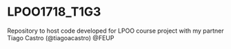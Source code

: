# LPOO1718_T1G3
Repository to host code developed for LPOO course project with my partner Tiago Castro (@tiagoacastro) @FEUP
